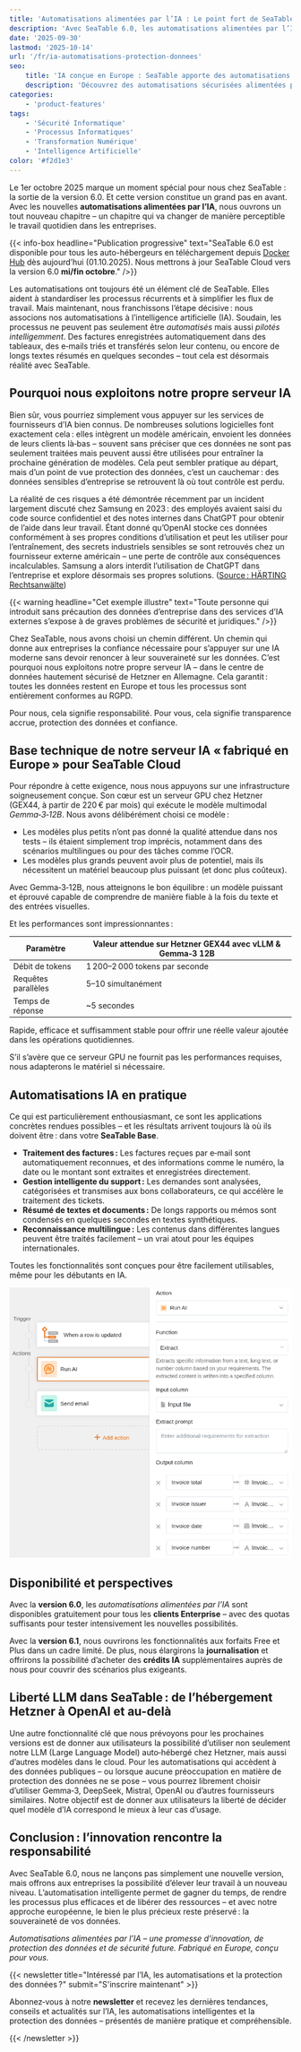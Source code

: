 ```yaml
---
title: 'Automatisations alimentées par l’IA : Le point fort de SeaTable Cloud 6.0'
description: 'Avec SeaTable 6.0, les automatisations alimentées par l’IA arrivent dans le cloud. Profitez d’une automatisation intelligente des processus, d’une conformité totale au RGPD et d’une souveraineté maximale des données grâce à notre propre serveur IA en Allemagne.'
date: '2025-09-30'
lastmod: '2025-10-14'
url: '/fr/ia-automatisations-protection-donnees'
seo:
    title: 'IA conçue en Europe : SeaTable apporte des automatisations sécurisées alimentées par l’IA dans le cloud'
    description: 'Découvrez des automatisations sécurisées alimentées par l’IA dans le cloud avec SeaTable 6.0. Notre solution associe une technologie IA de pointe à la protection des données européenne – exploitée sur notre propre serveur IA en Allemagne.'
categories:
    - 'product-features'
tags:
    - 'Sécurité Informatique'
    - 'Processus Informatiques'
    - 'Transformation Numérique'
    - 'Intelligence Artificielle'
color: '#f2d1e3'
---
```


Le 1er octobre 2025 marque un moment spécial pour nous chez SeaTable : la sortie de la version 6.0. Et cette version constitue un grand pas en avant. Avec les nouvelles **automatisations alimentées par l’IA**, nous ouvrons un tout nouveau chapitre – un chapitre qui va changer de manière perceptible le travail quotidien dans les entreprises.

{{< info-box headline="Publication progressive" text="SeaTable 6.0 est disponible pour tous les auto-hébergeurs en téléchargement depuis [Docker Hub](https://hub.docker.com/r/seatable/seatable-enterprise) dès aujourd’hui (01.10.2025). Nous mettrons à jour SeaTable Cloud vers la version 6.0 **mi/fin octobre**." />}}

Les automatisations ont toujours été un élément clé de SeaTable. Elles aident à standardiser les processus récurrents et à simplifier les flux de travail. Mais maintenant, nous franchissons l’étape décisive : nous associons nos automatisations à l’intelligence artificielle (IA). Soudain, les processus ne peuvent pas seulement être _automatisés_ mais aussi _pilotés intelligemment_. Des factures enregistrées automatiquement dans des tableaux, des e‑mails triés et transférés selon leur contenu, ou encore de longs textes résumés en quelques secondes – tout cela est désormais réalité avec SeaTable.

## Pourquoi nous exploitons notre propre serveur IA

Bien sûr, vous pourriez simplement vous appuyer sur les services de fournisseurs d’IA bien connus. De nombreuses solutions logicielles font exactement cela : elles intègrent un modèle américain, envoient les données de leurs clients là‑bas – souvent sans préciser que ces données ne sont pas seulement traitées mais peuvent aussi être utilisées pour entraîner la prochaine génération de modèles. Cela peut sembler pratique au départ, mais d’un point de vue protection des données, c’est un cauchemar : des données sensibles d’entreprise se retrouvent là où tout contrôle est perdu.

La réalité de ces risques a été démontrée récemment par un incident largement discuté chez Samsung en 2023 : des employés avaient saisi du code source confidentiel et des notes internes dans ChatGPT pour obtenir de l’aide dans leur travail. Étant donné qu’OpenAI stocke ces données conformément à ses propres conditions d’utilisation et peut les utiliser pour l’entraînement, des secrets industriels sensibles se sont retrouvés chez un fournisseur externe américain – une perte de contrôle aux conséquences incalculables. Samsung a alors interdit l’utilisation de ChatGPT dans l’entreprise et explore désormais ses propres solutions. ([Source : HÄRTING Rechtsanwälte](https://haerting.de/wissen/samsungs-chatgpt-leak-ki-risiken-im-berufsalltag/))

{{< warning headline="Cet exemple illustre" text="Toute personne qui introduit sans précaution des données d’entreprise dans des services d’IA externes s’expose à de graves problèmes de sécurité et juridiques." />}}

Chez SeaTable, nous avons choisi un chemin différent. Un chemin qui donne aux entreprises la confiance nécessaire pour s’appuyer sur une IA moderne sans devoir renoncer à leur souveraineté sur les données. C’est pourquoi nous exploitons notre propre serveur IA – dans le centre de données hautement sécurisé de Hetzner en Allemagne. Cela garantit : toutes les données restent en Europe et tous les processus sont entièrement conformes au RGPD.

Pour nous, cela signifie responsabilité. Pour vous, cela signifie transparence accrue, protection des données et confiance.

## Base technique de notre serveur IA « fabriqué en Europe » pour SeaTable Cloud

Pour répondre à cette exigence, nous nous appuyons sur une infrastructure soigneusement conçue. Son cœur est un serveur GPU chez Hetzner (GEX44, à partir de 220 € par mois) qui exécute le modèle multimodal _Gemma‑3‑12B_. Nous avons délibérément choisi ce modèle :

- Les modèles plus petits n’ont pas donné la qualité attendue dans nos tests – ils étaient simplement trop imprécis, notamment dans des scénarios multilingues ou pour des tâches comme l’OCR.
- Les modèles plus grands peuvent avoir plus de potentiel, mais ils nécessitent un matériel beaucoup plus puissant (et donc plus coûteux).

Avec Gemma‑3‑12B, nous atteignons le bon équilibre : un modèle puissant et éprouvé capable de comprendre de manière fiable à la fois du texte et des entrées visuelles.

Et les performances sont impressionnantes :

| Paramètre           | Valeur attendue sur Hetzner GEX44 avec vLLM & Gemma‑3 12B |
| ------------------- | --------------------------------------------------------- |
| Débit de tokens     | 1 200–2 000 tokens par seconde                            |
| Requêtes parallèles | 5–10 simultanément                                        |
| Temps de réponse    | ~5 secondes                                               |

Rapide, efficace et suffisamment stable pour offrir une réelle valeur ajoutée dans les opérations quotidiennes.

S’il s’avère que ce serveur GPU ne fournit pas les performances requises, nous adapterons le matériel si nécessaire.

## Automatisations IA en pratique

Ce qui est particulièrement enthousiasmant, ce sont les applications concrètes rendues possibles – et les résultats arrivent toujours là où ils doivent être : dans votre **SeaTable Base**.

- **Traitement des factures :** Les factures reçues par e‑mail sont automatiquement reconnues, et des informations comme le numéro, la date ou le montant sont extraites et enregistrées directement.
- **Gestion intelligente du support :** Les demandes sont analysées, catégorisées et transmises aux bons collaborateurs, ce qui accélère le traitement des tickets.
- **Résumé de textes et documents :** De longs rapports ou mémos sont condensés en quelques secondes en textes synthétiques.
- **Reconnaissance multilingue :** Les contenus dans différentes langues peuvent être traités facilement – un vrai atout pour les équipes internationales.

Toutes les fonctionnalités sont conçues pour être facilement utilisables, même pour les débutants en IA.

![Assistant d’automatisation avec automatisations IA dans SeaTable 6.0](ai-automations-in-seatable.png 'Le nouvel assistant d’automatisation avec automatisations IA dans SeaTable 6.0')

## Disponibilité et perspectives

Avec la **version 6.0**, les _automatisations alimentées par l’IA_ sont disponibles gratuitement pour tous les **clients Enterprise** – avec des quotas suffisants pour tester intensivement les nouvelles possibilités.

Avec la **version 6.1**, nous ouvrirons les fonctionnalités aux forfaits Free et Plus dans un cadre limité. De plus, nous élargirons la **journalisation** et offrirons la possibilité d’acheter des **crédits IA** supplémentaires auprès de nous pour couvrir des scénarios plus exigeants.

## Liberté LLM dans SeaTable : de l’hébergement Hetzner à OpenAI et au-delà

Une autre fonctionnalité clé que nous prévoyons pour les prochaines versions est de donner aux utilisateurs la possibilité d’utiliser non seulement notre LLM (Large Language Model) auto‑hébergé chez Hetzner, mais aussi d’autres modèles dans le cloud. Pour les automatisations qui accèdent à des données publiques – ou lorsque aucune préoccupation en matière de protection des données ne se pose – vous pourrez librement choisir d’utiliser Gemma‑3, DeepSeek, Mistral, OpenAI ou d’autres fournisseurs similaires. Notre objectif est de donner aux utilisateurs la liberté de décider quel modèle d’IA correspond le mieux à leur cas d’usage.

## Conclusion : l’innovation rencontre la responsabilité

Avec SeaTable 6.0, nous ne lançons pas simplement une nouvelle version, mais offrons aux entreprises la possibilité d’élever leur travail à un nouveau niveau. L’automatisation intelligente permet de gagner du temps, de rendre les processus plus efficaces et de libérer des ressources – et avec notre approche européenne, le bien le plus précieux reste préservé : la souveraineté de vos données.

_Automatisations alimentées par l’IA – une promesse d’innovation, de protection des données et de sécurité future. Fabriqué en Europe, conçu pour vous._

{{< newsletter title="Intéressé par l’IA, les automatisations et la protection des données ?" submit="S'inscrire maintenant" >}}

Abonnez‑vous à notre **newsletter** et recevez les dernières tendances, conseils et actualités sur l’IA, les automatisations intelligentes et la protection des données – présentés de manière pratique et compréhensible.

{{< /newsletter >}}
